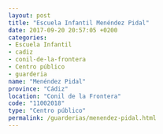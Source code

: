 ```yaml
---
layout: post
title: "Escuela Infantil Menéndez Pidal"
date: 2017-09-20 20:57:05 +0200
categories:
- Escuela Infantil
- cadiz
- conil-de-la-frontera
- Centro público
- guarderia
name: "Menéndez Pidal"
province: "Cádiz"
location: "Conil de la Frontera"
code: "11002018"
type: "Centro público"
permalink: /guarderias/menendez-pidal.html
---
```

